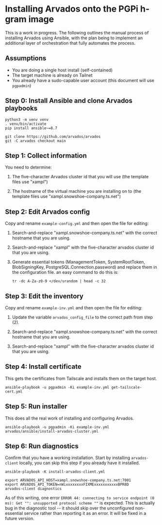 # Installing Arvados onto the PGPi h-gram image

This is a work in progress.  The following outlines the manual process
of installing Arvados using Ansible, with the plan being to implement
an additional layer of orchestration that fully automates the process.

## Assumptions

* You are doing a single host install (self-contained)
* The target machine is already on Tailnet
* You already have a sudo-capable user account (this document will use `pgpadmin`)

## Step 0: Install Ansible and clone Arvados playbooks

```
python3 -m venv venv
. venv/bin/activate
pip install ansible~=8.7
```

```
git clone https://github.com/arvados/arvados
git -C arvados checkout main
```

## Step 1: Collect information

You need to determine:

1. The five-character Arvados cluster id that you will use (the template files use "xampl")

2. The hostname of the virtual machine you are installing on to (the template files use "xampl.snowshoe-company.ts.net")

## Step 2: Edit Arvados config

Copy and rename `example-config.yml` and then open the file for editing:

1. Search-and-replace "xampl.snowshoe-company.ts.net" with the correct hostname that you are using.

2. Search-and-replace "xampl" with the five-character arvados cluster id that you are using.

3. Generate essential tokens (ManagementToken, SystemRootToken, BlobSigningKey, PostgreSQL.Connection.password)
   and replace them in the configuration file.
   an easy command to do this is:
   ```
   tr -dc A-Za-z0-9 </dev/urandom | head -c 32
   ```

## Step 3: Edit the inventory

Copy and rename `example-inv.yml` and then open the file for editing:

1. Update the variable `arvados_config_file` to the correct path from step (2).

2. Search-and-replace "xampl.snowshoe-company.ts.net" with the correct hostname that you are using.

3. Search-and-replace "xampl" with the five-character arvados cluster id that you are using.

## Step 4: Install certificate

This gets the certificates from Tailscale and installs them on the target host.

```
ansible-playbook -u pgpadmin -Ki example-inv.yml get-tailscale-cert.yml
```

## Step 5: Run installer

This does all the real work of installing and configuring Arvados.

```
ansible-playbook -u pgpadmin -Ki example-inv.yml arvados/ansible/install-arvados-cluster.yml
```

## Step 6: Run diagnostics

Confirm that you have a working installation.  Start by installing
`arvados-client` locally, you can skip this step if you already have
it installed.

```
ansible-playbook -K install-arvados-client.yml

export ARVADOS_API_HOST=xampl.snowshoe-company.ts.net:7001
export ARVADOS_API_TOKEN=nWixxxxxxxxFIXMExxxxxxxxxxxBPR8D
arvados-client diagnostics
```

As of this writing, one error `ERROR 44: connecting to service
endpoint (0 ms): Get "": unsupported protocol scheme ""` is expected.
This is actually bug in the diagnostic tool -- it should skip over the
unconfigured non-essential service rather than reporting it as an
error.  It will be fixed in a future version.
